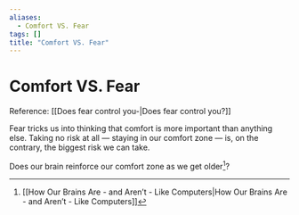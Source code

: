 ```yaml
---
aliases:
  - Comfort VS. Fear
tags: []
title: "Comfort VS. Fear"
---
```


# Comfort VS. Fear

Reference: [[Does fear control you-|Does fear control you?]]

Fear tricks us into thinking that comfort is more important than anything else. Taking no risk at all — staying in our comfort zone — is, on the contrary, the biggest risk we can take.

Does our brain reinforce our comfort zone as we get older[^1]?

[^1]: [[How Our Brains Are - and Aren’t - Like Computers|How Our Brains Are - and Aren’t - Like Computers]]